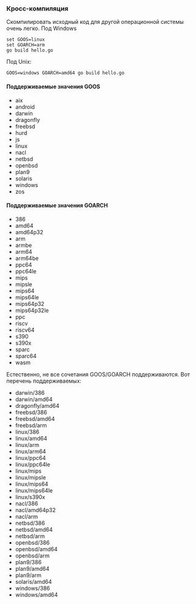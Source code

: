 ### Кросс-компиляция

Скомпилировать исходный код для другой операционной системы очень легко. Под Windows

```
set GOOS=linux
set GOARCH=arm
go build hello.go
```

Под Unix:

```
GOOS=windows GOARCH=amd64 go build hello.go
```

#### Поддерживаемые значения GOOS

* aix 
* android 
* darwin 
* dragonfly 
* freebsd 
* hurd 
* js 
* linux 
* nacl 
* netbsd 
* openbsd 
* plan9 
* solaris 
* windows 
* zos

#### Поддерживаемые значения GOARCH

* 386 
* amd64 
* amd64p32 
* arm 
* armbe 
* arm64 
* arm64be 
* ppc64 
* ppc64le 
* mips 
* mipsle 
* mips64 
* mips64le 
* mips64p32 
* mips64p32le 
* ppc 
* riscv 
* riscv64 
* s390 
* s390x 
* sparc 
* sparc64 
* wasm

Естественно, не все сочетания GOOS/GOARCH поддерживаются. Вот перечень поддерживаемых:

* darwin/386
* darwin/amd64
* dragonfly/amd64
* freebsd/386
* freebsd/amd64
* freebsd/arm
* linux/386
* linux/amd64
* linux/arm
* linux/arm64
* linux/ppc64
* linux/ppc64le
* linux/mips
* linux/mipsle
* linux/mips64
* linux/mips64le
* linux/s390x
* nacl/386
* nacl/amd64p32
* nacl/arm
* netbsd/386
* netbsd/amd64
* netbsd/arm
* openbsd/386
* openbsd/amd64
* openbsd/arm
* plan9/386
* plan9/amd64
* plan9/arm
* solaris/amd64
* windows/386
* windows/amd64
